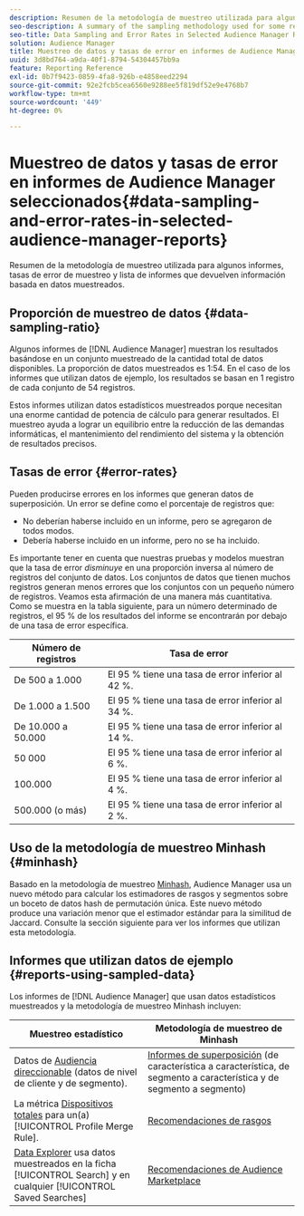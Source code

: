 ```yaml
---
description: Resumen de la metodología de muestreo utilizada para algunos informes, tasas de error de muestreo y lista de informes que devuelven información basada en datos muestreados.
seo-description: A summary of the sampling methodology used for some reports, sampling error rates, and a list of reports that return information based on sampled data.
seo-title: Data Sampling and Error Rates in Selected Audience Manager Reports
solution: Audience Manager
title: Muestreo de datos y tasas de error en informes de Audience Manager seleccionados
uuid: 3d8bd764-a9da-40f1-8794-54304457bb9a
feature: Reporting Reference
exl-id: 0b7f9423-0859-4fa8-926b-e4858eed2294
source-git-commit: 92e2fcb5cea6560e9288ee5f819df52e9e4768b7
workflow-type: tm+mt
source-wordcount: '449'
ht-degree: 0%

---
```


# Muestreo de datos y tasas de error en informes de Audience Manager seleccionados{#data-sampling-and-error-rates-in-selected-audience-manager-reports}

Resumen de la metodología de muestreo utilizada para algunos informes, tasas de error de muestreo y lista de informes que devuelven información basada en datos muestreados.

## Proporción de muestreo de datos {#data-sampling-ratio}

Algunos informes de [!DNL Audience Manager] muestran los resultados basándose en un conjunto muestreado de la cantidad total de datos disponibles. La proporción de datos muestreados es 1:54. En el caso de los informes que utilizan datos de ejemplo, los resultados se basan en 1 registro de cada conjunto de 54 registros.

Estos informes utilizan datos estadísticos muestreados porque necesitan una enorme cantidad de potencia de cálculo para generar resultados. El muestreo ayuda a lograr un equilibrio entre la reducción de las demandas informáticas, el mantenimiento del rendimiento del sistema y la obtención de resultados precisos.

<!--

## Minimum Requirements {#minimum-requirements}

>[!NOTE]
>
>The minimum requirements listed below apply to Overlap reports only.

Overlap reports ([trait-to-trait](/help/using/reporting/dynamic-reports/trait-trait-overlap-report.md), [segment-to-trait](/help/using/reporting/dynamic-reports/segment-trait-overlap-report.md), and [segment-to-segment](/help/using/reporting/dynamic-reports/segment-segment-overlap-report.md)) exclude traits and segments when they do not meet the minimum unique visitor requirements. These minimum requirements are as follows:

* Traits: 28,000 [unique trait realizations](/help/using/features/traits/trait-and-segment-qualification-reference).
* Segments: 70,000 real-time users over a 14-day period.

-->

## Tasas de error {#error-rates}

Pueden producirse errores en los informes que generan datos de superposición. Un error se define como el porcentaje de registros que:

* No deberían haberse incluido en un informe, pero se agregaron de todos modos.
* Debería haberse incluido en un informe, pero no se ha incluido.

Es importante tener en cuenta que nuestras pruebas y modelos muestran que la tasa de error *disminuye* en una proporción inversa al número de registros del conjunto de datos. Los conjuntos de datos que tienen muchos registros generan menos errores que los conjuntos con un pequeño número de registros. Veamos esta afirmación de una manera más cuantitativa. Como se muestra en la tabla siguiente, para un número determinado de registros, el 95 % de los resultados del informe se encontrarán por debajo de una tasa de error específica.

| Número de registros | Tasa de error |
|--- |--- |
| De 500 a 1.000 | El 95 % tiene una tasa de error inferior al 42 %. |
| De 1.000 a 1.500 | El 95 % tiene una tasa de error inferior al 34 %. |
| De 10.000 a 50.000 | El 95 % tiene una tasa de error inferior al 14 %. |
| 50 000 | El 95 % tiene una tasa de error inferior al 6 %. |
| 100.000 | El 95 % tiene una tasa de error inferior al 4 %. |
| 500.000 (o más) | El 95 % tiene una tasa de error inferior al 2 %. |

## Uso de la metodología de muestreo Minhash {#minhash}

Basado en la metodología de muestreo [Minhash](https://en.wikipedia.org/wiki/MinHash), Audience Manager usa un nuevo método para calcular los estimadores de rasgos y segmentos sobre un boceto de datos hash de permutación única. Este nuevo método produce una variación menor que el estimador estándar para la similitud de Jaccard. Consulte la sección siguiente para ver los informes que utilizan esta metodología.

<!--

Some Audience Manager reports use the minhash sampling methodology to compute trait and segment overlaps and similarity scores. Audience Manager calculates the [!UICONTROL Trait Similarity Score] between two traits by computing the intersection and union in terms of the number of [!UICONTROL Unique User IDs] (UUIDs) and then divides the two. For two traits A and B, the calculation looks like this:

![jaccard-similarity](/help/using/features/segments/assets/jaccard_similarity.png)

-->

## Informes que utilizan datos de ejemplo {#reports-using-sampled-data}

Los informes de [!DNL Audience Manager] que usan datos estadísticos muestreados y la metodología de muestreo Minhash incluyen:

<!--

* [Overlap reports](../reporting/dynamic-reports/dynamic-reports.md#interactive-and-overlap-reports) (trait-to-trait, segment-to-trait, and segment-to-segment).
* [Addressable Audience](../features/addressable-audiences.md) data (customer- and segment-level data). 
* The [Total Devices](../features/profile-merge-rules/profile-link-metrics.md#merge-rule-metrics) metric for a [!UICONTROL Profile Merge Rule].
* [Data Explorer](../features/data-explorer/data-explorer-signals-search/data-explorer-search-pairs.md) uses sampled data in the [!UICONTROL Search] tab and any [!UICONTROL Saved Searches].

Reports that use Minhash sampling methodology:

-->

| Muestreo estadístico | Metodología de muestreo de Minhash |
|--- |--- |
| Datos de [Audiencia direccionable](../features/addressable-audiences.md) (datos de nivel de cliente y de segmento). | [Informes de superposición](../reporting/dynamic-reports/dynamic-reports.md#interactive-and-overlap-reports) (de característica a característica, de segmento a característica y de segmento a segmento) |
| La métrica [Dispositivos totales](../features/profile-merge-rules/profile-link-metrics.md#merge-rule-metrics) para un(a) [!UICONTROL Profile Merge Rule]. | [Recomendaciones de rasgos](/help/using/features/segments/trait-recommendations.md) |
| [Data Explorer](../features/data-explorer/data-explorer-signals-search/data-explorer-search-pairs.md) usa datos muestreados en la ficha [!UICONTROL Search] y en cualquier [!UICONTROL Saved Searches] | [Recomendaciones de Audience Marketplace](/help/using/features/audience-marketplace/marketplace-data-buyers/marketplace-data-buyers.md#finding-similar-traits) |
